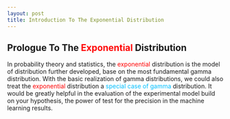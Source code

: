 ```yaml
---
layout: post
title: Introduction To The Exponential Distribution
---
```


## Prologue To The <font color="Red">Exponential</font> Distribution
<p class="message">
In probability theory and statistics, the <font color="Red">exponential</font> distribution is the model of distribution further developed, base on the most fundamental gamma distribution.  
With the basic realization of gamma distributions, we could also treat the <font color="Red">exponential</font> distribution a <font color="DeepSkyBlue">special case of gamma</font> distribution.  
It would be greatly helpful in the evaluation of the experimental model build on your hypothesis, the power of test for the precision in the machine learning results.   
</p>

